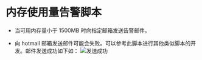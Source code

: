 # 内存使用量告警脚本

- 当可用内存量小于 1500MB 时向指定邮箱发送告警邮件。

- 向 hotmail 邮箱发送邮件可能会失败。可以参考此脚本进行其他类似脚本的开发。邮件发送成功如下如：
  ![发送成功]( https://raw.githubusercontent.com/mrivandu/ops/master/images/sendmail.PNG )